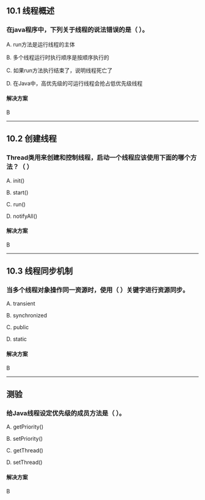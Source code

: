## 10.1 线程概述
### 在java程序中，下列关于线程的说法错误的是（ ）。
A. run方法是运行线程的主体

B. 多个线程运行时执行顺序是按顺序执行的

C. 如果run方法执行结束了，说明线程死亡了

D. 在Java中，高优先级的可运行线程会抢占低优先级线程

#### 解决方案
B

---
## 10.2 创建线程
### Thread类用来创建和控制线程，启动一个线程应该使用下面的哪个方法？（ ）
A. init()

B. start()

C. run()

D. notifyAll()

#### 解决方案
B

---
## 10.3 线程同步机制
### 当多个线程对象操作同一资源时，使用（ ）关键字进行资源同步。
A. transient

B. synchronized

C. public

D. static

#### 解决方案
B

---
## 测验
### 给Java线程设定优先级的成员方法是（ ）。
A. getPriority()

B. setPriority()

C. getThread()

D. setThread()

#### 解决方案
B
